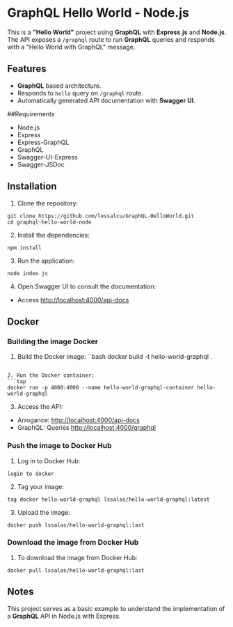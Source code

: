 # GraphQL Hello World - Node.js

This is a **"Hello World"** project using **GraphQL** with **Express.js** and **Node.js**. The API exposes a `/graphql` route to run **GraphQL** queries and responds with a "Hello World with GraphQL" message.

## Features

- **GraphQL** based architecture.
- Responds to `hello` query on `/graphql` route.
- Automatically generated API documentation with **Swagger UI**.

##Requirements

- Node.js
- Express
- Express-GraphQL
- GraphQL
- Swagger-UI-Express
- Swagger-JSDoc

## Installation

1. Clone the repository:
```tap
git clone https://github.com/lessalcu/GraphQL-HelloWorld.git
cd graphql-hello-world-node
```

2. Install the dependencies:
```tap
npm install
```

3. Run the application:
```tap
node index.js
```

4. Open Swagger UI to consult the documentation:
- Access [http://localhost:4000/api-docs](http://localhost:4000/api-docs)

## Docker

### Building the image Docker

1. Build the Docker image:
``bash
docker build -t hello-world-graphql .
```

2. Run the Docker container:
```tap
docker run -p 4000:4000 --name hello-world-graphql-container hello-world-graphql
```

3. Access the API:
- Arrogance: [http://localhost:4000/api-docs](http://localhost:4000/api-docs)
- GraphQL: Queries [http://localhost:4000/graphql](http://localhost:4000/graphql)

### Push the image to Docker Hub

1. Log in to Docker Hub:
```tap
login to docker
```

2. Tag your image:
```tap
tag docker hello-world-graphql lssalas/hello-world-graphql:latest
```

3. Upload the image:
```tap
docker push lssalas/hello-world-graphql:last
```

### Download the image from Docker Hub

1. To download the image from Docker Hub:
```tap
docker pull lssalas/hello-world-graphql:last
```

## Notes

This project serves as a basic example to understand the implementation of a **GraphQL** API in Node.js with Express.
```